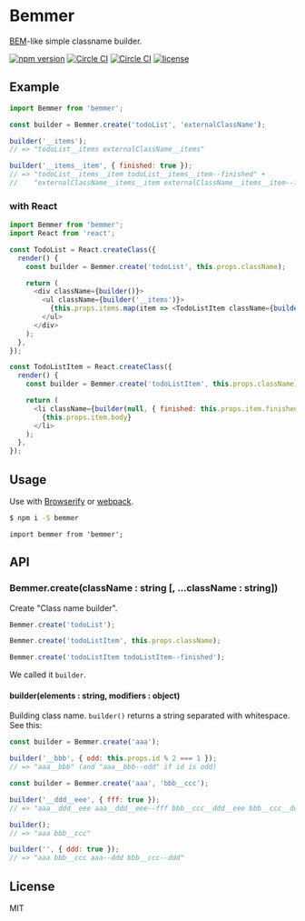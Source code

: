 Bemmer
================================

[BEM](https://en.bem.info/)-like simple classname builder.

[![npm version](https://badge.fury.io/js/bemmer.svg)](http://badge.fury.io/js/bemmer)
[![Circle CI](https://circleci.com/gh/axross/bemmer/tree/master.svg?style=svg&circle-token=456c6ed1164374fa5fc15e20e20be41ebefddbe6)](https://circleci.com/gh/axross/bemmer/tree/stable)
[![Circle CI](https://circleci.com/gh/axross/bemmer/tree/master.svg?style=svg&circle-token=456c6ed1164374fa5fc15e20e20be41ebefddbe6)](https://circleci.com/gh/axross/bemmer/tree/master)
[![license](http://img.shields.io/badge/license-MIT-brightgreen.svg?style=flat)](LICENSE)

## Example

```javascript
import Bemmer from 'bemmer';

const builder = Bemmer.create('todoList', 'externalClassName');

builder('__items');
// => "todoList__items externalClassName__items"

builder('__items__item', { finished: true });
// => "todoList__items__item todoList__items__item--finished" +
//    "externalClassName__items__item externalClassName__items__item--finished"
```

### with React

```javascript
import Bemmer from 'bemmer';
import React from 'react';

const TodoList = React.createClass({
  render() {
    const builder = Bemmer.create('todoList', this.props.className);

    return (
      <div className={builder()}>
        <ul className={builder('__items')}>
          {this.props.items.map(item => <TodoListItem className={builder('__items__item')} item={item} />)}
        </ul>
      </div>
    );
  },
});

const TodoListItem = React.createClass({
  render() {
    const builder = Bemmer.create('todoListItem', this.props.className);

    return (
      <li className={builder(null, { finished: this.props.item.finished })}>
        {this.props.item.body}
      </li>
    );
  },
});
```

## Usage

Use with [Browserify](http://browserify.org/) or [webpack](http://webpack.github.io/).

```sh
$ npm i -S bemmer
```

```
import bemmer from 'bemmer';
```

## API

### Bemmer.create(className : string [, ...className : string])

Create "Class name builder".

```javascript
Bemmer.create('todoList');

Bemmer.create('todoListItem', this.props.className);

Bemmer.create('todoListItem todoListItem--finished');
```

We called it `builder`.

#### builder(elements : string, modifiers : object)

Building class name. `builder()` returns a string separated with whitespace. See this:

```javascript
const builder = Bemmer.create('aaa');

builder('__bbb', { odd: this.props.id % 2 === 1 });
// => "aaa__bbb" (and "aaa__bbb--odd" if id is odd)
```

```javascript
const builder = Bemmer.create('aaa', 'bbb__ccc');

builder('__ddd__eee', { fff: true });
// => "aaa__ddd__eee aaa__ddd__eee--fff bbb__ccc__ddd__eee bbb__ccc__ddd__eee--fff"

builder();
// => "aaa bbb__ccc"

builder('', { ddd: true });
// => "aaa bbb__ccc aaa--ddd bbb__ccc--ddd"
```

## License

MIT
